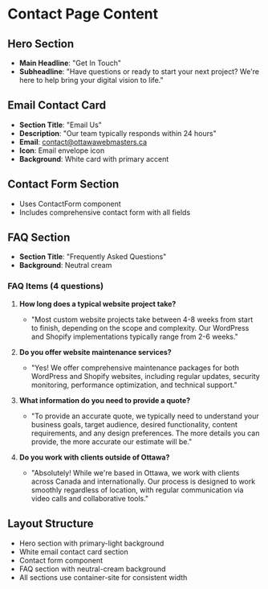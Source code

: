 # Contact Page Content

## Hero Section
- **Main Headline**: "Get In Touch"
- **Subheadline**: "Have questions or ready to start your next project? We're here to help bring your digital vision to life."

## Email Contact Card
- **Section Title**: "Email Us"
- **Description**: "Our team typically responds within 24 hours"
- **Email**: contact@ottawawebmasters.ca
- **Icon**: Email envelope icon
- **Background**: White card with primary accent

## Contact Form Section
- Uses ContactForm component
- Includes comprehensive contact form with all fields

## FAQ Section
- **Section Title**: "Frequently Asked Questions"
- **Background**: Neutral cream

### FAQ Items (4 questions)

1. **How long does a typical website project take?**
   - "Most custom website projects take between 4-8 weeks from start to finish, depending on the scope and complexity. Our WordPress and Shopify implementations typically range from 2-6 weeks."

2. **Do you offer website maintenance services?**
   - "Yes! We offer comprehensive maintenance packages for both WordPress and Shopify websites, including regular updates, security monitoring, performance optimization, and technical support."

3. **What information do you need to provide a quote?**
   - "To provide an accurate quote, we typically need to understand your business goals, target audience, desired functionality, content requirements, and any design preferences. The more details you can provide, the more accurate our estimate will be."

4. **Do you work with clients outside of Ottawa?**
   - "Absolutely! While we're based in Ottawa, we work with clients across Canada and internationally. Our process is designed to work smoothly regardless of location, with regular communication via video calls and collaborative tools."

## Layout Structure
- Hero section with primary-light background
- White email contact card section
- Contact form component
- FAQ section with neutral-cream background
- All sections use container-site for consistent width